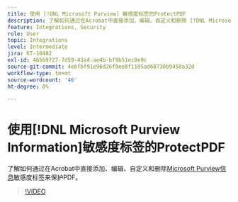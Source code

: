 ```yaml
---
title: 使用 [!DNL Microsoft Purview] 敏感度标签的ProtectPDF
description: 了解如何通过在Acrobat中直接添加、编辑、自定义和删除 [!DNL Microsoft Purview] 敏感度标签来保护PDF
feature: Integrations, Security
role: User
topic: Integrations
level: Intermediate
jira: KT-10482
exl-id: 46569727-7d59-43a4-ae4b-bf9b51ec0e9c
source-git-commit: 4e6fbf91e96d26f9ee8f1105ad68738b9450a32d
workflow-type: tm+mt
source-wordcount: '46'
ht-degree: 0%

---
```


# 使用[!DNL Microsoft Purview Information]敏感度标签的ProtectPDF

了解如何通过在Acrobat中直接添加、编辑、自定义和删除[Microsoft Purview信息](https://learn.microsoft.com/en-us/microsoft-365/compliance/information-protection?view=o365-worldwide)敏感度标签来保护PDF。

>[!VIDEO](https://video.tv.adobe.com/v/3410552?quality=12&learn=on&hidetitle=true)
